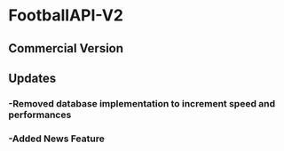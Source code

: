 # FootballAPI-V2
## Commercial Version
## Updates
### -Removed database implementation to increment speed and performances
### -Added News Feature
